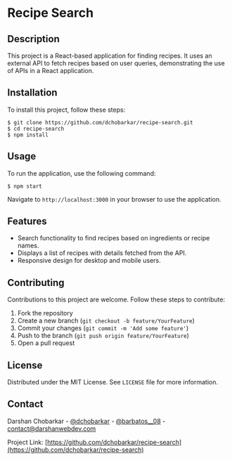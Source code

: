 # Recipe Search

## Description

This project is a React-based application for finding recipes. It uses an external API to fetch recipes based on user queries, demonstrating the use of APIs in a React application.

## Installation

To install this project, follow these steps:

    $ git clone https://github.com/dchobarkar/recipe-search.git
    $ cd recipe-search
    $ npm install

## Usage

To run the application, use the following command:

    $ npm start

Navigate to `http://localhost:3000` in your browser to use the application.

## Features

- Search functionality to find recipes based on ingredients or recipe names.
- Displays a list of recipes with details fetched from the API.
- Responsive design for desktop and mobile users.

## Contributing

Contributions to this project are welcome. Follow these steps to contribute:

1. Fork the repository
2. Create a new branch (`git checkout -b feature/YourFeature`)
3. Commit your changes (`git commit -m 'Add some feature'`)
4. Push to the branch (`git push origin feature/YourFeature`)
5. Open a pull request

## License

Distributed under the MIT License. See `LICENSE` file for more information.

## Contact

Darshan Chobarkar - [@dchobarkar](https://www.linkedin.com/in/dchobarkar/) - [@barbatos\_\_08](https://twitter.com/barbatos__08) - contact@darshanwebdev.com

Project Link: [https://github.com/dchobarkar/recipe-search](https://github.com/dchobarkar/recipe-search)

